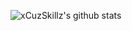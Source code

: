 ![xCuzSkillz's github stats](https://github-readme-stats.vercel.app/api?username=xCuzSkillz&show_icons=true&theme=tokyonight)
